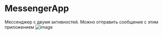 # MessengerApp
Мессенджер с двумя активностей. Можно отправить сообщение с этим приложением
![image](https://user-images.githubusercontent.com/91892949/210814490-4cc00eae-fed7-4be6-afef-e58e32cdb4aa.png)
